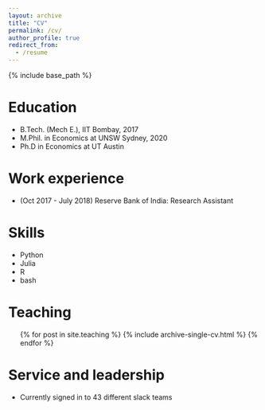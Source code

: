 ```yaml
---
layout: archive
title: "CV"
permalink: /cv/
author_profile: true
redirect_from:
  - /resume
---
```


{% include base_path %}

Education
======
* B.Tech. (Mech E.), IIT Bombay, 2017
* M.Phil. in Economics at UNSW Sydney, 2020
* Ph.D in Economics at UT Austin

Work experience
======
* (Oct 2017 - July 2018) Reserve Bank of India: Research Assistant

Skills
======
* Python 
* Julia
* R
* bash

Teaching
======
  <ul>{% for post in site.teaching %}
    {% include archive-single-cv.html %}
  {% endfor %}</ul>
  
Service and leadership
======
* Currently signed in to 43 different slack teams
